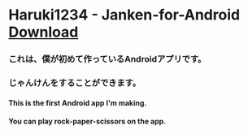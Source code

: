 # Haruki1234 - Janken-for-Android [**Download**](https://haruki1234.github.io/window/)

### これは、僕が初めて作っているAndroidアプリです。  
### じゃんけんをすることができます。

#### This is the first Android app I'm making.
#### You can play rock-paper-scissors on the app.
